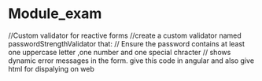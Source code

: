 # Module_exam
//Custom validator for reactive forms  //create a custom validator named passwordStrengthValidator that:  // Ensure the password contains at least one uppercase letter ,one number and one special chracter // shows dynamic error messages in the form. give this code in angular and also give html for dispalying on web
